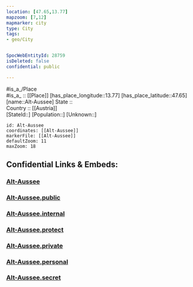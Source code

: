 ```yaml
---
location: [47.65,13.77] 
mapzoom: [7,12] 
mapmarker: city 
type: City
tags:
- geo/City


SpocWebEntityId: 28759
isDeleted: false
confidential: public

---
```

#is_a_/Place  
#is_a_ :: [[Place]] 
[has_place_longitude::13.77] 
[has_place_latitude::47.65] 
[name::Alt-Aussee] 
State ::  
Country :: [[Austria]]  
[StateId::] 
[Population::] 
[Unknown::] 


```leaflet
id: Alt-Aussee
coordinates: [[Alt-Aussee]] 
markerFile: [[Alt-Aussee]] 
defaultZoom: 11 
maxZoom: 18
```


## Confidential Links & Embeds: 

### [Alt-Aussee](/_Standards/Earth/Continent/Europe/Europe~Central/Austria/Austrias_States/Steiermark/City/Alt-Aussee.md) 

### [Alt-Aussee.public](/_public/Earth/Continent/Europe/Europe~Central/Austria/Austrias_States/Steiermark/City/Alt-Aussee.public.md) 

### [Alt-Aussee.internal](/_internal/Earth/Continent/Europe/Europe~Central/Austria/Austrias_States/Steiermark/City/Alt-Aussee.internal.md) 

### [Alt-Aussee.protect](/_protect/Earth/Continent/Europe/Europe~Central/Austria/Austrias_States/Steiermark/City/Alt-Aussee.protect.md) 

### [Alt-Aussee.private](/_private/Earth/Continent/Europe/Europe~Central/Austria/Austrias_States/Steiermark/City/Alt-Aussee.private.md) 

### [Alt-Aussee.personal](/_personal/Earth/Continent/Europe/Europe~Central/Austria/Austrias_States/Steiermark/City/Alt-Aussee.personal.md) 

### [Alt-Aussee.secret](/_secret/Earth/Continent/Europe/Europe~Central/Austria/Austrias_States/Steiermark/City/Alt-Aussee.secret.md)

